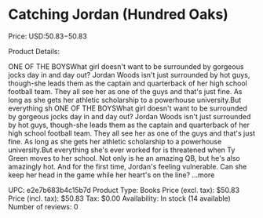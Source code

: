 # Catching Jordan (Hundred Oaks)

Price: USD:$50.83-$50.83

Product Details:

ONE OF THE BOYSWhat girl doesn't want to be surrounded by gorgeous jocks day in and day out? Jordan Woods isn't just surrounded by hot guys, though-she leads them as the captain and quarterback of her high school football team. They all see her as one of the guys and that's just fine. As long as she gets her athletic scholarship to a powerhouse university.But everything sh ONE OF THE BOYSWhat girl doesn't want to be surrounded by gorgeous jocks day in and day out? Jordan Woods isn't just surrounded by hot guys, though-she leads them as the captain and quarterback of her high school football team. They all see her as one of the guys and that's just fine. As long as she gets her athletic scholarship to a powerhouse university.But everything she's ever worked for is threatened when Ty Green moves to her school. Not only is he an amazing QB, but he's also amazingly hot. And for the first time, Jordan's feeling vulnerable. Can she keep her head in the game while her heart's on the line? ...more

UPC: e2e7b683b4c15b7d
Product Type: Books
Price (excl. tax): $50.83
Price (incl. tax): $50.83
Tax: $0.00
Availability: In stock (14 available)
Number of reviews: 0